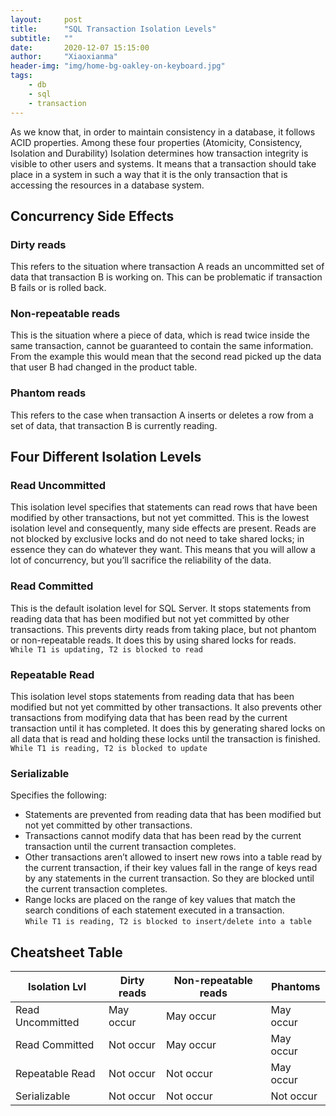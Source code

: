 ```yaml
---
layout:     post
title:      "SQL Transaction Isolation Levels"
subtitle:   ""
date:       2020-12-07 15:15:00
author:     "Xiaoxianma"
header-img: "img/home-bg-oakley-on-keyboard.jpg"
tags:
    - db
    - sql
    - transaction
---
```


As we know that, in order to maintain consistency in a database, it follows ACID properties. Among these four properties (Atomicity, Consistency, Isolation and Durability) Isolation determines how transaction integrity is visible to other users and systems. It means that a transaction should take place in a system in such a way that it is the only transaction that is accessing the resources in a database system.

## Concurrency Side Effects

### Dirty reads
This refers to the situation where transaction A reads an uncommitted set of data that transaction B is working on. This can be problematic if transaction B fails or is rolled back.

### Non-repeatable reads
This is the situation where a piece of data, which is read twice inside the same transaction, cannot be guaranteed to contain the same information. From the example this would mean that the second read picked up the data that user B had changed in the product table.

### Phantom reads
This refers to the case when transaction A inserts or deletes a row from a set of data, that transaction B is currently reading.


## Four Different Isolation Levels

### Read Uncommitted
This isolation level specifies that statements can read rows that have been modified by other transactions, but not yet committed. This is the lowest isolation level and consequently, many side effects are present. Reads are not blocked by exclusive locks and do not need to take shared locks; in essence they can do whatever they want. This means that you will allow a lot of concurrency, but you’ll sacrifice the reliability of the data.

### Read Committed
This is the default isolation level for SQL Server. It stops statements from reading data that has been modified but not yet committed by other transactions. This prevents dirty reads from taking place, but not phantom or non-repeatable reads. It does this by using shared locks for reads.  
`While T1 is updating, T2 is blocked to read`

### Repeatable Read
This isolation level stops statements from reading data that has been modified but not yet committed by other transactions. It also prevents other transactions from modifying data that has been read by the current transaction until it has completed. It does this by generating shared locks on all data that is read and holding these locks until the transaction is finished.  
`While T1 is reading, T2 is blocked to update`

### Serializable
Specifies the following:  

- Statements are prevented from reading data that has been modified but not yet committed by other transactions.
- Transactions cannot modify data that has been read by the current transaction until the current transaction completes.
- Other transactions aren’t allowed to insert new rows into a table read by the current transaction, if their key values fall in the range of keys read by any statements in the current transaction. So they are blocked until the current transaction completes.
- Range locks are placed on the range of key values that match the search conditions of each statement executed in a transaction.  
`While T1 is reading, T2 is blocked to insert/delete into a table`

## Cheatsheet Table
| Isolation Lvl    | Dirty reads | Non-repeatable reads | Phantoms  |
|------------------|-------------|----------------------|-----------|
| Read Uncommitted | May occur   | May occur            | May occur |
| Read Committed   | Not occur   | May occur            | May occur |
| Repeatable Read  | Not occur   | Not occur            | May occur |
| Serializable     | Not occur   | Not occur            | Not occur |

